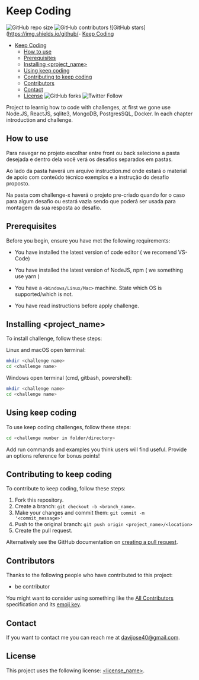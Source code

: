# Keep Coding #

<!--- These are examples. See https://shields.io for others or to customize this set of shields. You might want to include dependencies, project status and licence info here --->
![GitHub repo size](https://img.shields.io/github/repo-size/davijose40/keepcoding?style=flat-square)
![GitHub contributors](https://img.shields.io/github/contributors/davijose40/keepcoding?style=plastic)
![GitHub stars](<https://img.shields.io/github/>- [Keep Coding](#keep-coding)

- [Keep Coding](#keep-coding)
  - [How to use](#how-to-use)
  - [Prerequisites](#prerequisites)
  - [Installing <project_name>](#installing-project_name)
  - [Using keep coding](#using-keep-coding)
  - [Contributing to keep coding](#contributing-to-keep-coding)
  - [Contributors](#contributors)
  - [Contact](#contact)
  - [License](#license)
![GitHub forks](https://img.shields.io/github/forks/davijose40/keepcoding?label=Fork&style=plastic)
![Twitter Follow](https://img.shields.io/twitter/follow/Jose40Davi?style=social)

Project to learnig how to code with challenges, at first we gone use Node.JS, ReactJS, sqlite3, MongoDB, PostgresSQL, Docker.
In each chapter introduction and challenge.

## How to use ##

Para navegar no projeto escolhar entre front ou back selecione a pasta desejada e dentro dela você verá os desafios separados em pastas.

Ao lado da pasta haverá um arquivo instruction.md onde estará o material de apoio com conteúdo técnico exemplos e a instrução do desafio proposto.

Na pasta com challenge-x haverá o projeto pre-criado quando for o caso para algum desafio ou estará vazia sendo que poderá ser usada para montagem da sua resposta ao desafio.

## Prerequisites ##

Before you begin, ensure you have met the following requirements:

* You have installed the latest version of code editor ( we recomend VS-Code)

* You have installed the latest version of NodeJS, npm ( we something use yarn )
* You have a `<Windows/Linux/Mac>` machine. State which OS is supported/which is not.
* You have read instructions before apply challenge.

## Installing <project_name> ##

To install challenge, follow these steps:

Linux and macOS open terminal:

```bash
mkdir <challenge name>
cd <challenge name>
```

Windows open terminal (cmd, gitbash, powershell):

```bash
mkdir <challenge name>
cd <challenge name>
```

## Using keep coding ##

To use keep coding challenges, follow these steps:

```bash
cd <challenge number in folder/directory>
```

Add run commands and examples you think users will find useful. Provide an options reference for bonus points!

## Contributing to keep coding ##

To contribute to keep coding, follow these steps:

1. Fork this repository.
2. Create a branch: `git checkout -b <branch_name>`.
3. Make your changes and commit them: `git commit -m '<commit_message>'`
4. Push to the original branch: `git push origin <project_name>/<location>`
5. Create the pull request.

Alternatively see the GitHub documentation on [creating a pull request](https://help.github.com/en/github/collaborating-with-issues-and-pull-requests/creating-a-pull-request).

## Contributors ##

Thanks to the following people who have contributed to this project:

* be contributor

You might want to consider using something like the [All Contributors](https://github.com/all-contributors/all-contributors) specification and its [emoji key](https://allcontributors.org/docs/en/emoji-key).

## Contact ##

If you want to contact me you can reach me at davijose40@gmail.com.

## License ##
<!--- If you're not sure which open license to use see https://choosealicense.com/--->

This project uses the following license: [<license_name>](https://opensource.org/licenses/MIT).

